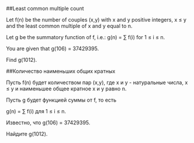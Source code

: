 ##Least common multiple count


Let f(n) be the number of couples (x,y) with x and y positive integers, x ≤ y and the least common multiple of x and y equal to n.


Let g be the summatory function of f, i.e.: 
g(n) = ∑ f(i)  for 1 ≤ i ≤ n.




You are given that g(106) = 37429395.


Find g(1012).

##Количество наименьших общих кратных

Пусть f(n) будет количеством пар (x,y), где x и y - натуральные числа, x ≤ y и наименьшее общее кратное x и y равно n.


Пусть g будет функцией суммы от f, то есть 
g(n) = ∑ f(i) для 1 ≤ i ≤ n.


Известно, что g(106) = 37429395.


Найдите g(1012).

